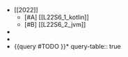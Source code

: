 - [[2022]]
	- [#A] [[L22S6_1_kotlin]]
	- [#B] [[L22S6_2_jvm]]
-
-
- {{query  #TODO }}*
  query-table:: true